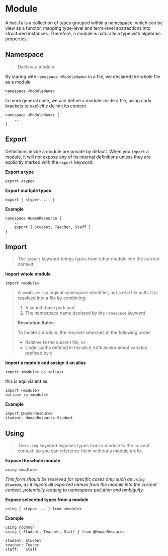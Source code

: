 # Module

A `Module` is a collection of types grouped within a namespace, which can be view as a functor, mapping type-level and term-level abstractions into structured instances. Therefore, a module is naturally a type with algebraic properties.

## Namespace

> Declare a module

By staring with  `namespace <ModuleName>` in a file, we declared the whole file as a  module

```
namespace <ModuleName>
```

In more general case, we can define a module inside a file, using curly brackets to explicitly delimit its content

```
namespace <ModuleName> {
	... 
}
```

## Export

Definitions inside a module are private by default. When you `import` a module, it will not expose any of its internal definitions unless they are explicitly marked with the `export` keyword.

**Export a type**

```
export <type>
```

**Export multiple types**

```
export { <type>, ... }
```

**Example**

```
namespace HumanResource {
	...
	export { Student, Teacher, Staff }
}
```

## Import

> The `import` keyword brings types from other module into the current context.

**Import whole module**

```
import <module>
```

> A `<modlue>` is a logical namespace identifier, not a real file path.
> It is resolved into a file by combining:
>
> 1. A search base path and
> 2. The namespace name declared by the `namespace` keyword
>
> **Resolution Rules:**
>
> To locate a module, the resolver searches in the following order:
>
> - Relative to the current file, or
> - Under paths defined in the `ARCH_PATH` environment variable prefixed by `@`

**Import a module and assign it an alias**

```
import <module> as <alias>
```

this is equivialent as:

```
import <module>
<alias> := <module>
```

**Example**

```
import @HumanResource
student: HumanResource.Student
```

## Using

> The `using` keyword exposes types from a module to the current context, so you can reference them without a module prefix.

**Expose the whole module**

```
using <modlue>
```

*This form should be reserved for specific cases only such as `using @common`, as it injects all exported names from the module into the current context, potentially leading to namespace pollution and ambiguity.*

**Expose seleceted types from a module**

```
using { <type> ... } from <module>
```

**Example**

```
using @common
using { Student, Teacher, Staff } from @HumanResource

student: Student
teacher: Teacer
staff:	 Staff
```
